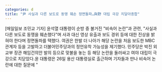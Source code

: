 ```yaml
---
categories: d
title: "尹 사실과 다른 보도로 동맹 훼손 정면돌파…與野 대립 극강 치달아종합"
---
```

[매일일보 조민교 기자] 윤석열 대통령이 순방 중 불거진 "비속어 논란"과 관련, "사실과 다른 보도로 동맹을 훼손했다"며 사과 대신 영상 유출과 보도 경위 등에 대한 진상을 밝혀야 한다며 정면돌파를 택했다. 여권은 한발 더 나아가 해당 논란을 처음 보도한 MBC 관계자 등을 고발하고 더불어민주당과의 정언유착 가능성을 제기했다. 민주당은 박진 외교부 장관 해임건의안 발의 등으로 맞불을 놓는 등 해당 논란을 둘러싸고 여야 대립이 극강으로 치닫았다.윤 대통령은 26일 용산 대통령실로 출근하며 기자들과 만나 비속어 논란에 대한 질문에 "